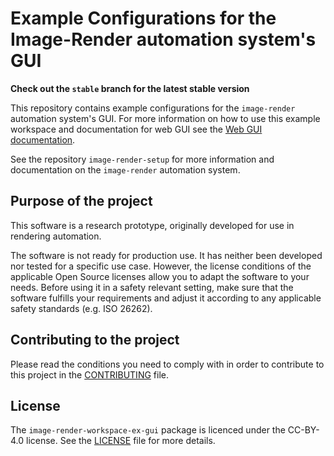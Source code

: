 # Example Configurations for the Image-Render automation system's GUI

**Check out the `stable` branch for the latest stable version**

This repository contains example configurations for the `image-render` automation system's GUI. For more information on how to use this example workspace and documentation for web GUI see the [Web GUI documentation](https://boschresearch.github.io/image-render-setup/image-render-gui/html/index.html).

See the repository `image-render-setup` for more information and documentation on the `image-render` automation system.

## Purpose of the project

This software is a research prototype, originally developed for use in rendering automation.

The software is not ready for production use. It has neither been developed nor tested for a specific use case. However, the license conditions of the applicable Open Source licenses allow you to adapt the software to your needs. Before using it in a safety relevant setting, make sure that the software fulfills your requirements and adjust it according to any applicable safety standards (e.g. ISO 26262).

## Contributing to the project

Please read the conditions you need to comply with in order to contribute to this project in the [CONTRIBUTING](CONTRIBUTING.md) file. 

## License

The `image-render-workspace-ex-gui` package is licenced under the CC-BY-4.0 license. See the [LICENSE](LICENSE.md) file for more details.
